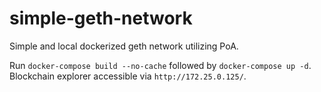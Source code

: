 # simple-geth-network

Simple and local dockerized geth network utilizing PoA.

Run `docker-compose build --no-cache` followed by `docker-compose up -d`.
Blockchain explorer accessible via `http://172.25.0.125/`.
